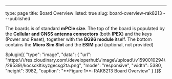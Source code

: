 ---
type: page
title: Board Overview
listed: true
slug: board-overview-rak8213
---published

The boards is of standard **mPCIe size**. The top of the board is populated by the **Cellular and GNSS antenna connectors** (both **IPEX**) and the keys (Power and Reset), together with the **BG96 module** itself. The bottom contains the **Micro Sim Slot** and the **ESIM** pad (optional, not provided)

$plugin[{
    "type": "image",
    "data": {
        "url": "https:\/\/res.cloudinary.com\/developerhub\/image\/upload\/v1590010294\/29539\/kocsckltisyzgecsg2ta.png",
        "mode": "responsive",
        "width": 5380,
        "height": 3982,
        "caption": "**Figure 1**: RAK8213 Board Overview"
    }
}]$

